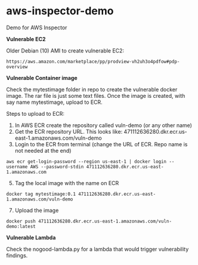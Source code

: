 # aws-inspector-demo
Demo for AWS Inspector

**Vulnerable EC2**

Older Debian (10) AMI to create vulnerable EC2:
```
https://aws.amazon.com/marketplace/pp/prodview-vh2uh3o4pdfow#pdp-overview
```

**Vulnerable Container image**

Check the mytestimage folder in repo to create the vulnerable docker image. The rar file is just some text files. Once the image is created, with say name mytestimage, upload to ECR. 

Steps to upload to ECR:
1. In AWS ECR create the repository called vuln-demo (or any other name)
2. Get the ECR repository URL. This looks like: 471112636280.dkr.ecr.us-east-1.amazonaws.com/vuln-demo
3. Login to the ECR from terminal (change the URL of ECR. Repo name is not needed at the end)
```
aws ecr get-login-password --region us-east-1 | docker login --username AWS --password-stdin 471112636280.dkr.ecr.us-east-1.amazonaws.com
```
5. Tag the local image with the name on ECR
```
docker tag mytestimage:0.1 471112636280.dkr.ecr.us-east-1.amazonaws.com/vuln-demo 
```
7. Upload the image
```
docker push 471112636280.dkr.ecr.us-east-1.amazonaws.com/vuln-demo:latest
```
   
**Vulnerable Lambda**

Check the nogood-lambda.py for a lambda that would trigger vulnerability findings. 
